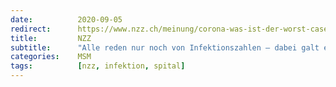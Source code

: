 ```yaml
---
date:          2020-09-05
redirect:      https://www.nzz.ch/meinung/corona-was-ist-der-worst-case-ld.1573762
title:         NZZ
subtitle:      "Alle reden nur noch von Infektionszahlen – dabei galt es bei der Pandemie-Bewältigung ursprünglich, die Spitäler nicht zu überlasten"
categories:    MSM
tags:          [nzz, infektion, spital]
---
```

